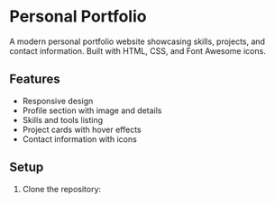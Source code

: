 # Personal Portfolio

A modern personal portfolio website showcasing skills, projects, and contact information. Built with HTML, CSS, and Font Awesome icons.

## Features

- Responsive design
- Profile section with image and details
- Skills and tools listing
- Project cards with hover effects
- Contact information with icons

## Setup

1. Clone the repository:
